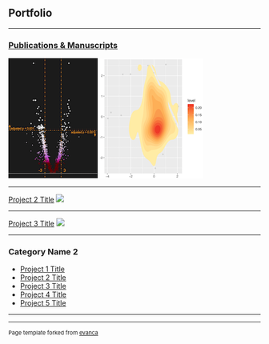 ## Portfolio

---

### [Publications & Manuscripts](/Publication_Manuscripts)

<img src="images/Volcano.png?raw=true"/>
<img src="images/Density.png?raw=true"/>


---
[Project 2 Title](/pdf/sample_presentation.pdf)
<img src="images/XXX.jpg?raw=true"/>

---
[Project 3 Title](http://example.com/)
<img src="images/XXX.jpg?raw=true"/>

---

### Category Name 2

- [Project 1 Title](http://example.com/)
- [Project 2 Title](http://example.com/)
- [Project 3 Title](http://example.com/)
- [Project 4 Title](http://example.com/)
- [Project 5 Title](http://example.com/)

---




---
<p style="font-size:11px">Page template forked from <a href="https://github.com/evanca/quick-portfolio">evanca</a></p>
<!-- Remove above link if you don't want to attibute -->
